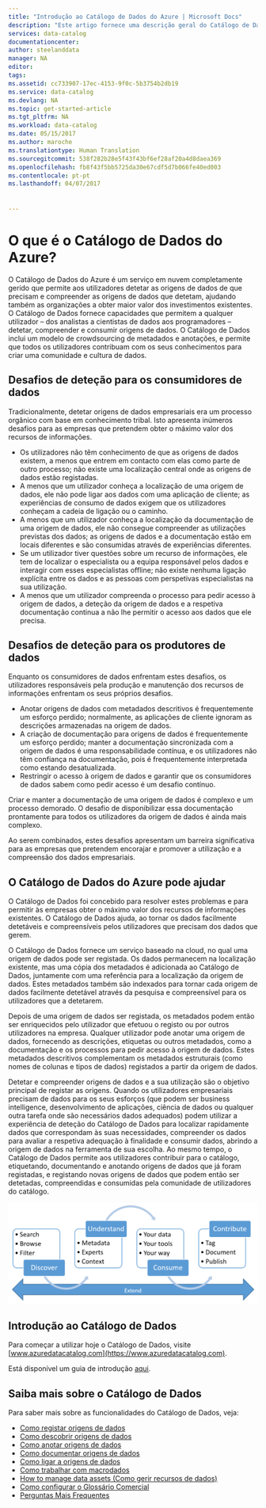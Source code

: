 ```yaml
---
title: "Introdução ao Catálogo de Dados do Azure | Microsoft Docs"
description: "Este artigo fornece uma descrição geral do Catálogo de Dados do Microsoft Azure, incluindo as suas funcionalidades e os problemas que se destina a resolver. O Catálogo de Dados fornece capacidades que permitem a qualquer utilizador – dos analistas a cientistas de dados aos programadores – registar, detetar, compreender e consumir origens de dados."
services: data-catalog
documentationcenter: 
author: steelanddata
manager: NA
editor: 
tags: 
ms.assetid: cc733907-17ec-4153-9f0c-5b3754b2db19
ms.service: data-catalog
ms.devlang: NA
ms.topic: get-started-article
ms.tgt_pltfrm: NA
ms.workload: data-catalog
ms.date: 05/15/2017
ms.author: maroche
ms.translationtype: Human Translation
ms.sourcegitcommit: 538f282b28e5f43f43bf6ef28af20a4d8daea369
ms.openlocfilehash: fb8f43f5bb5725da30e67cdf5d7b066fe40ed003
ms.contentlocale: pt-pt
ms.lasthandoff: 04/07/2017


---
```

# <a name="what-is-azure-data-catalog"></a>O que é o Catálogo de Dados do Azure?
O Catálogo de Dados do Azure é um serviço em nuvem completamente gerido que permite aos utilizadores detetar as origens de dados de que precisam e compreender as origens de dados que detetam, ajudando também as organizações a obter maior valor dos investimentos existentes. O Catálogo de Dados fornece capacidades que permitem a qualquer utilizador – dos analistas a cientistas de dados aos programadores – detetar, compreender e consumir origens de dados. O Catálogo de Dados inclui um modelo de crowdsourcing de metadados e anotações, e permite que todos os utilizadores contribuam com os seus conhecimentos para criar uma comunidade e cultura de dados.

## <a name="discovery-challenges-for-data-consumers"></a>Desafios de deteção para os consumidores de dados
Tradicionalmente, detetar origens de dados empresariais era um processo orgânico com base em conhecimento tribal. Isto apresenta inúmeros desafios para as empresas que pretendem obter o máximo valor dos recursos de informações.

* Os utilizadores não têm conhecimento de que as origens de dados existem, a menos que entrem em contacto com elas como parte de outro processo; não existe uma localização central onde as origens de dados estão registadas.
* A menos que um utilizador conheça a localização de uma origem de dados, ele não pode ligar aos dados com uma aplicação de cliente; as experiências de consumo de dados exigem que os utilizadores conheçam a cadeia de ligação ou o caminho.
* A menos que um utilizador conheça a localização da documentação de uma origem de dados, ele não consegue compreender as utilizações previstas dos dados; as origens de dados e a documentação estão em locais diferentes e são consumidas através de experiências diferentes.
* Se um utilizador tiver questões sobre um recurso de informações, ele tem de localizar o especialista ou a equipa responsável pelos dados e interagir com esses especialistas offline; não existe nenhuma ligação explícita entre os dados e as pessoas com perspetivas especialistas na sua utilização.
* A menos que um utilizador compreenda o processo para pedir acesso à origem de dados, a deteção da origem de dados e a respetiva documentação continua a não lhe permitir o acesso aos dados que ele precisa.

## <a name="discovery-challenges-for-data-producers"></a>Desafios de deteção para os produtores de dados
Enquanto os consumidores de dados enfrentam estes desafios, os utilizadores responsáveis pela produção e manutenção dos recursos de informações enfrentam os seus próprios desafios.

* Anotar origens de dados com metadados descritivos é frequentemente um esforço perdido; normalmente, as aplicações de cliente ignoram as descrições armazenadas na origem de dados.
* A criação de documentação para origens de dados é frequentemente um esforço perdido; manter a documentação sincronizada com a origem de dados é uma responsabilidade contínua, e os utilizadores não têm confiança na documentação, pois é frequentemente interpretada como estando desatualizada.
* Restringir o acesso à origem de dados e garantir que os consumidores de dados sabem como pedir acesso é um desafio contínuo.

Criar e manter a documentação de uma origem de dados é complexo e um processo demorado. O desafio de disponibilizar essa documentação prontamente para todos os utilizadores da origem de dados é ainda mais complexo.

Ao serem combinados, estes desafios apresentam um barreira significativa para as empresas que pretendem encorajar e promover a utilização e a compreensão dos dados empresariais.

## <a name="azure-data-catalog-can-help"></a>O Catálogo de Dados do Azure pode ajudar
O Catálogo de Dados foi concebido para resolver estes problemas e para permitir às empresas obter o máximo valor dos recursos de informações existentes. O Catálogo de Dados ajuda, ao tornar os dados facilmente detetáveis e compreensíveis pelos utilizadores que precisam dos dados que gerem.

O Catálogo de Dados fornece um serviço baseado na cloud, no qual uma origem de dados pode ser registada. Os dados permanecem na localização existente, mas uma cópia dos metadados é adicionada ao Catálogo de Dados, juntamente com uma referência para a localização da origem de dados. Estes metadados também são indexados para tornar cada origem de dados facilmente detetável através da pesquisa e compreensível para os utilizadores que a detetarem.

Depois de uma origem de dados ser registada, os metadados podem então ser enriquecidos pelo utilizador que efetuou o registo ou por outros utilizadores na empresa. Qualquer utilizador pode anotar uma origem de dados, fornecendo as descrições, etiquetas ou outros metadados, como a documentação e os processos para pedir acesso à origem de dados. Estes metadados descritivos complementam os metadados estruturais (como nomes de colunas e tipos de dados) registados a partir da origem de dados.

Detetar e compreender origens de dados e a sua utilização são o objetivo principal de registar as origens. Quando os utilizadores empresariais precisam de dados para os seus esforços (que podem ser business intelligence, desenvolvimento de aplicações, ciência de dados ou qualquer outra tarefa onde são necessários dados adequados) podem utilizar a experiência de deteção do Catálogo de Dados para localizar rapidamente dados que correspondam às suas necessidades, compreender os dados para avaliar a respetiva adequação à finalidade e consumir dados, abrindo a origem de dados na ferramenta de sua escolha. Ao mesmo tempo, o Catálogo de Dados permite aos utilizadores contribuir para o catálogo, etiquetando, documentando e anotando origens de dados que já foram registadas, e registando novas origens de dados que podem então ser detetadas, compreendidas e consumidas pela comunidade de utilizadores do catálogo.

![Capacidades do Catálogo de Dados](./media/data-catalog-what-is-data-catalog/data-catalog-capabilities.png)

## <a name="get-started-with-data-catalog"></a>Introdução ao Catálogo de Dados
Para começar a utilizar hoje o Catálogo de Dados, visite [www.azuredatacatalog.com](https://www.azuredatacatalog.com).

Está disponível um guia de introdução [aqui](data-catalog-get-started.md).

## <a name="learn-more-about-data-catalog"></a>Saiba mais sobre o Catálogo de Dados
Para saber mais sobre as funcionalidades do Catálogo de Dados, veja:

* [Como registar origens de dados](data-catalog-how-to-register.md)
* [Como descobrir origens de dados](data-catalog-how-to-discover.md)
* [Como anotar origens de dados](data-catalog-how-to-annotate.md)
* [Como documentar origens de dados](data-catalog-how-to-documentation.md)
* [Como ligar a origens de dados](data-catalog-how-to-connect.md)
* [Como trabalhar com macrodados](data-catalog-how-to-big-data.md)
* [How to manage data assets (Como gerir recursos de dados)](data-catalog-how-to-manage.md)
* [Como configurar o Glossário Comercial](data-catalog-how-to-business-glossary.md)
* [Perguntas Mais Frequentes](data-catalog-frequently-asked-questions.md)

